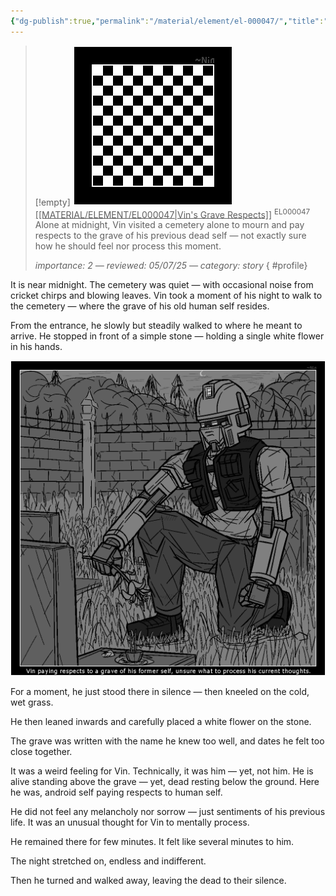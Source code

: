 ```yaml
---
{"dg-publish":true,"permalink":"/material/element/el-000047/","title":"Vin's Grave Respects","tags":["-element"]}
---
```


>[!empty]
> ![PlaceholderIcon.png|icon](/img/user/RESOURCE/ASSET/OTHER/PlaceholderIcon.png) <u class="title">[[MATERIAL/ELEMENT/EL000047\|Vin's Grave Respects]]</u> <sup class="title">EL000047</sup> <b class="title"> </b>
> Alone at midnight, Vin visited a cemetery alone to mourn and pay respects to the grave of his previous dead self — not exactly sure how he should feel nor process this moment.
> 
> <i class="small">importance: 2 — reviewed: 05/07/25 — category: story</i>
{ #profile}


It is near midnight. The cemetery was quiet — with occasional noise from cricket chirps and blowing leaves. Vin took a moment of his night to walk to the cemetery — where the grave of his old human self resides.

From the entrance, he slowly but steadily walked to where he meant to arrive. He stopped in front of a simple stone — holding a single white flower in his hands.

![PICTURE_Vin-mourning-former-self_THUMBNAIL_cg003-dt2501-scVin.png|thumbnail](/img/user/RESOURCE/ASSET/ARTWORK/PICTURE_Vin-mourning-former-self_THUMBNAIL_cg003-dt2501-scVin.png)

For a moment, he just stood there in silence — then kneeled on the cold, wet grass.

He then leaned inwards and carefully placed a white flower on the stone.

The grave was written with the name he knew too well, and dates he felt too close together.

It was a weird feeling for Vin. Technically, it was him — yet, not him. He is alive standing above the grave — yet, dead resting below the ground. Here he was, android self paying respects to human self.

He did not feel any melancholy nor sorrow — just sentiments of his previous life. It was an unusual thought for Vin to mentally process.

He remained there for few minutes. It felt like several minutes to him.

The night stretched on, endless and indifferent.

Then he turned and walked away, leaving the dead to their silence.

